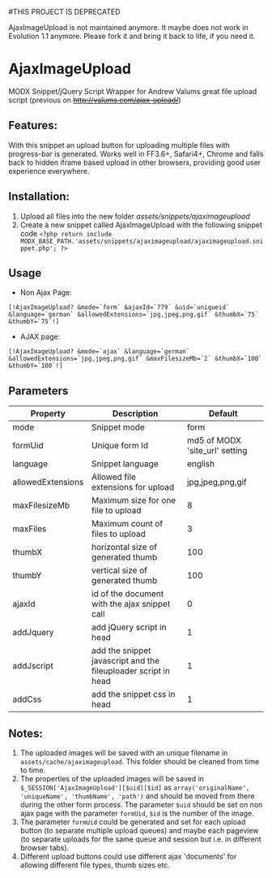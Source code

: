 #THIS PROJECT IS DEPRECATED

AjaxImageUpload is not maintained anymore. It maybe does not work in Evolution 1.1 anymore. Please fork it and bring it back to life, if you need it.

AjaxImageUpload
================================================================================

MODX Snippet/jQuery Script Wrapper for Andrew Valums great file upload script (previous on ~~http://valums.com/ajax-upload/~~)

Features:
--------------------------------------------------------------------------------
With this snippet an upload button for uploading multiple files with progress-bar is generated. Works well in FF3.6+, Safari4+, Chrome and falls back to hidden iframe based upload in other browsers, providing good user experience everywhere.

Installation:
--------------------------------------------------------------------------------
1. Upload all files into the new folder *assets/snippets/ajaximageupload*
2. Create a new snippet called AjaxImageUpload with the following snippet code
    `<?php
    return include MODX_BASE_PATH.'assets/snippets/ajaximageupload/ajaximageupload.snippet.php';
    ?>`

Usage
--------------------------------------------------------------------------------

- Non Ajax Page: 
```
[!AjaxImageUpload? &mode=`form` &ajaxId=`779` &uid=`uniqueid` &language=`german` &allowedExtensions=`jpg,jpeg,png,gif` &thumbX=`75` &thumbY=`75`!]
```
- AJAX page: 
```
[!AjaxImageUpload? &mode=`ajax` &language=`german` &allowedExtensions=`jpg,jpeg,png,gif` &maxFilesizeMb=`2` &thumbX=`100` &thumbY=`100`!]
```

Parameters
--------------------------------------------------------------------------------

Property | Description | Default
---- | ----------- | -------
mode | Snippet mode | form
formUid | Unique form Id |  md5 of MODX 'site_url' setting
language | Snippet language | english
allowedExtensions | Allowed file extensions for upload | jpg,jpeg,png,gif
maxFilesizeMb | Maximum size for one file to upload | 8
maxFiles | Maximum count of files to upload | 3
thumbX | horizontal size of generated thumb | 100 
thumbY | vertical size of generated thumb | 100 
ajaxId | id of the document with the ajax snippet call | 0
addJquery | add jQuery script in head | 1
addJscript | add the snippet javascript and the fileuploader script in head | 1
addCss | add the snippet css in head | 1


Notes:
--------------------------------------------------------------------------------
1. The uploaded images will be saved with an unique filename in `assets/cache/ajaximageupload`. This folder should be cleaned from time to time.
2. The properties of the uploaded images will be saved in `$_SESSION['AjaxImageUpload'][$uid][$id]` as `array('originalName', 'uniqueName', 'thumbName', 'path')` and should be moved from there during the other form process. The parameter `$uid` should be set on non ajax page with the parameter `formUid`, `$id` is the number of the image.
3. The parameter `formUid` could be generated and set for each upload button (to separate multiple upload queues) and maybe each pageview (to separate uploads for the same queue and session but i.e. in different browser tabs).
4. Different upload buttons could use different ajax 'documents' for allowing different file types, thumb sizes etc.
